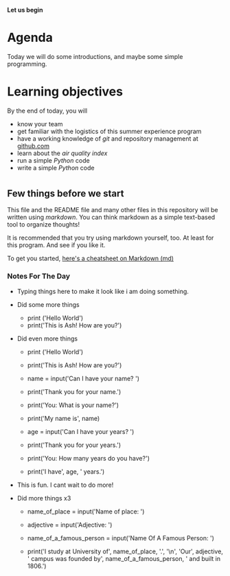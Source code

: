 **Let us begin**
#
# Agenda
Today we will do some introductions, and maybe some simple programming.
# Learning objectives
By the end of today, you will
- know your team
- get familiar with the logistics of this summer experience program
- have a working knowledge of _git_ and repository management at [github.com](https://www.github.com)
- learn about the _air quality index_
- run a simple _Python_ code
- write a simple _Python_ code
#

## Few things before we start
This file and the README file and many other files in this repository will be written using _markdown_. You can think markdown as a simple text-based tool to organize thoughts!

It is recommended that you try using markdown yourself, too. At least for this program. And see if you like it.

To get you started, [here's a cheatsheet on Markdown (md)](https://github.com/adam-p/markdown-here/wiki/Markdown-Cheatsheet)


### Notes For The Day

 - Typing things here to make it look like i am doing something.

 - Did some more things
     - print ('Hello World')
     - print('This is Ash! How are you?')

 - Did even more things
     - print ('Hello World')
     - print('This is Ash! How are you?')

     - name = input('Can I have your name? ')
     - print('Thank you for your name.')

     - print('You: What is your name?')
     - print('My name is', name)

     - age = input('Can I have your years? ')
     - print('Thank you for your years.')

     - print('You: How many years do you have?')
     - print('I have', age, ' years.')

 - This is fun. I cant wait to do more!

 - Did more things x3
    - name_of_place = input('Name of place: ')
    - adjective = input('Adjective: ')
    - name_of_a_famous_person = input('Name Of A Famous Person: ')

    - print('I study at University of', name_of_place, '.', '\n', 'Our', adjective, ' campus was founded by', name_of_a_famous_person, ' and built in 1806.')

    